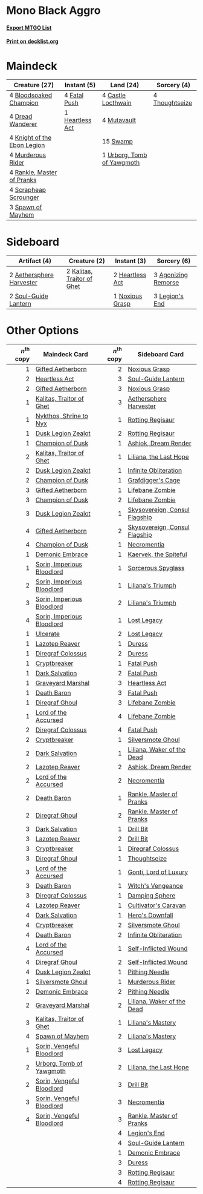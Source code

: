 # Mono Black Aggro

#### [Export MTGO List](../collection/Mono%20Black%20Aggro/Mono%20Black%20Aggro.txt)
#### [Print on decklist.org](http://decklist.org/?deckmain=4%09Bloodsoaked%20Champion%0A4%09Castle%20Locthwain%0A4%09Dread%20Wanderer%0A4%09Fatal%20Push%0A1%09Heartless%20Act%0A4%09Knight%20of%20the%20Ebon%20Legion%0A4%09Murderous%20Rider%0A4%09Mutavault%0A4%09Rankle,%20Master%20of%20Pranks%0A4%09Scrapheap%20Scrounger%0A3%09Spawn%20of%20Mayhem%0A15%09Swamp%0A4%09Thoughtseize%0A1%09Urborg,%20Tomb%20of%20Yawgmoth&deckside=2%09Aethersphere%20Harvester%0A3%09Agonizing%20Remorse%0A2%09Heartless%20Act%0A2%09Kalitas,%20Traitor%20of%20Ghet%0A3%09Legion's%20End%0A1%09Noxious%20Grasp%0A2%09Soul-Guide%20Lantern)
# Maindeck

|                                            Creature (27)                                             |                                       Instant (5)                                        |                                              Land (24)                                              |                                       Sorcery (4)                                       |
|------------------------------------------------------------------------------------------------------|------------------------------------------------------------------------------------------|-----------------------------------------------------------------------------------------------------|-----------------------------------------------------------------------------------------|
|4 [Bloodsoaked Champion](http://gatherer.wizards.com/Pages/Card/Details.aspx?multiverseid=386494)     |4 [Fatal Push](http://gatherer.wizards.com/Pages/Card/Details.aspx?multiverseid=423724)   |4 [Castle Locthwain](http://gatherer.wizards.com/Pages/Card/Details.aspx?multiverseid=473203)        |4 [Thoughtseize](http://gatherer.wizards.com/Pages/Card/Details.aspx?multiverseid=438676)|
|4 [Dread Wanderer](http://gatherer.wizards.com/Pages/Card/Details.aspx?multiverseid=426790)           |1 [Heartless Act](http://gatherer.wizards.com/Pages/Card/Details.aspx?multiverseid=479611)|4 [Mutavault](http://gatherer.wizards.com/Pages/Card/Details.aspx?multiverseid=370733)               |                                                                                         |
|4 [Knight of the Ebon Legion](http://gatherer.wizards.com/Pages/Card/Details.aspx?multiverseid=466859)|                                                                                          |15 [Swamp](http://gatherer.wizards.com/Pages/Card/Details.aspx?multiverseid=439858)                  |                                                                                         |
|4 [Murderous Rider](http://gatherer.wizards.com/Pages/Card/Details.aspx?multiverseid=473059)          |                                                                                          |1 [Urborg, Tomb of Yawgmoth](http://gatherer.wizards.com/Pages/Card/Details.aspx?multiverseid=383425)|                                                                                         |
|4 [Rankle, Master of Pranks](http://gatherer.wizards.com/Pages/Card/Details.aspx?multiverseid=473063) |                                                                                          |                                                                                                     |                                                                                         |
|4 [Scrapheap Scrounger](http://gatherer.wizards.com/Pages/Card/Details.aspx?multiverseid=417804)      |                                                                                          |                                                                                                     |                                                                                         |
|3 [Spawn of Mayhem](http://gatherer.wizards.com/Pages/Card/Details.aspx?multiverseid=457229)          |                                                                                          |                                                                                                     |                                                                                         |


# Sideboard

|                                           Artifact (4)                                            |                                            Creature (2)                                             |                                       Instant (3)                                        |                                         Sorcery (6)                                          |
|---------------------------------------------------------------------------------------------------|-----------------------------------------------------------------------------------------------------|------------------------------------------------------------------------------------------|----------------------------------------------------------------------------------------------|
|2 [Aethersphere Harvester](http://gatherer.wizards.com/Pages/Card/Details.aspx?multiverseid=423809)|2 [Kalitas, Traitor of Ghet](http://gatherer.wizards.com/Pages/Card/Details.aspx?multiverseid=407596)|2 [Heartless Act](http://gatherer.wizards.com/Pages/Card/Details.aspx?multiverseid=479611)|3 [Agonizing Remorse](http://gatherer.wizards.com/Pages/Card/Details.aspx?multiverseid=476334)|
|2 [Soul-Guide Lantern](http://gatherer.wizards.com/Pages/Card/Details.aspx?multiverseid=476488)    |                                                                                                     |1 [Noxious Grasp](http://gatherer.wizards.com/Pages/Card/Details.aspx?multiverseid=466864)|3 [Legion's End](http://gatherer.wizards.com/Pages/Card/Details.aspx?multiverseid=466860)     |


# Other Options

|*n*<sup>th</sup> copy|                                            Maindeck Card                                            |*n*<sup>th</sup> copy|                                             Sideboard Card                                             |
|--------------------:|-----------------------------------------------------------------------------------------------------|--------------------:|--------------------------------------------------------------------------------------------------------|
|                    1|[Gifted Aetherborn](http://gatherer.wizards.com/Pages/Card/Details.aspx?multiverseid=423728)         |                    2|[Noxious Grasp](http://gatherer.wizards.com/Pages/Card/Details.aspx?multiverseid=466864)                |
|                    2|[Heartless Act](http://gatherer.wizards.com/Pages/Card/Details.aspx?multiverseid=479611)             |                    3|[Soul-Guide Lantern](http://gatherer.wizards.com/Pages/Card/Details.aspx?multiverseid=476488)           |
|                    2|[Gifted Aetherborn](http://gatherer.wizards.com/Pages/Card/Details.aspx?multiverseid=423728)         |                    3|[Noxious Grasp](http://gatherer.wizards.com/Pages/Card/Details.aspx?multiverseid=466864)                |
|                    1|[Kalitas, Traitor of Ghet](http://gatherer.wizards.com/Pages/Card/Details.aspx?multiverseid=407596)  |                    3|[Aethersphere Harvester](http://gatherer.wizards.com/Pages/Card/Details.aspx?multiverseid=423809)       |
|                    1|[Nykthos, Shrine to Nyx](http://gatherer.wizards.com/Pages/Card/Details.aspx?multiverseid=373713)    |                    1|[Rotting Regisaur](http://gatherer.wizards.com/Pages/Card/Details.aspx?multiverseid=466865)             |
|                    1|[Dusk Legion Zealot](http://gatherer.wizards.com/Pages/Card/Details.aspx?multiverseid=442078)        |                    2|[Rotting Regisaur](http://gatherer.wizards.com/Pages/Card/Details.aspx?multiverseid=466865)             |
|                    1|[Champion of Dusk](http://gatherer.wizards.com/Pages/Card/Details.aspx?multiverseid=439721)          |                    1|[Ashiok, Dream Render](http://gatherer.wizards.com/Pages/Card/Details.aspx?multiverseid=461155)         |
|                    2|[Kalitas, Traitor of Ghet](http://gatherer.wizards.com/Pages/Card/Details.aspx?multiverseid=407596)  |                    1|[Liliana, the Last Hope](http://gatherer.wizards.com/Pages/Card/Details.aspx?multiverseid=414388)       |
|                    2|[Dusk Legion Zealot](http://gatherer.wizards.com/Pages/Card/Details.aspx?multiverseid=442078)        |                    1|[Infinite Obliteration](http://gatherer.wizards.com/Pages/Card/Details.aspx?multiverseid=398503)        |
|                    2|[Champion of Dusk](http://gatherer.wizards.com/Pages/Card/Details.aspx?multiverseid=439721)          |                    1|[Grafdigger's Cage](http://gatherer.wizards.com/Pages/Card/Details.aspx?multiverseid=278452)            |
|                    3|[Gifted Aetherborn](http://gatherer.wizards.com/Pages/Card/Details.aspx?multiverseid=423728)         |                    1|[Lifebane Zombie](http://gatherer.wizards.com/Pages/Card/Details.aspx?multiverseid=370723)              |
|                    3|[Champion of Dusk](http://gatherer.wizards.com/Pages/Card/Details.aspx?multiverseid=439721)          |                    2|[Lifebane Zombie](http://gatherer.wizards.com/Pages/Card/Details.aspx?multiverseid=370723)              |
|                    3|[Dusk Legion Zealot](http://gatherer.wizards.com/Pages/Card/Details.aspx?multiverseid=442078)        |                    1|[Skysovereign, Consul Flagship](http://gatherer.wizards.com/Pages/Card/Details.aspx?multiverseid=417807)|
|                    4|[Gifted Aetherborn](http://gatherer.wizards.com/Pages/Card/Details.aspx?multiverseid=423728)         |                    2|[Skysovereign, Consul Flagship](http://gatherer.wizards.com/Pages/Card/Details.aspx?multiverseid=417807)|
|                    4|[Champion of Dusk](http://gatherer.wizards.com/Pages/Card/Details.aspx?multiverseid=439721)          |                    1|[Necromentia](http://gatherer.wizards.com/Pages/Card/Details.aspx?multiverseid=485439)                  |
|                    1|[Demonic Embrace](http://gatherer.wizards.com/Pages/Card/Details.aspx?multiverseid=488255)           |                    1|[Kaervek, the Spiteful](http://gatherer.wizards.com/Pages/Card/Details.aspx?multiverseid=485429)        |
|                    1|[Sorin, Imperious Bloodlord](http://gatherer.wizards.com/Pages/Card/Details.aspx?multiverseid=466869)|                    1|[Sorcerous Spyglass](http://gatherer.wizards.com/Pages/Card/Details.aspx?multiverseid=435407)           |
|                    2|[Sorin, Imperious Bloodlord](http://gatherer.wizards.com/Pages/Card/Details.aspx?multiverseid=466869)|                    1|[Liliana's Triumph](http://gatherer.wizards.com/Pages/Card/Details.aspx?multiverseid=461025)            |
|                    3|[Sorin, Imperious Bloodlord](http://gatherer.wizards.com/Pages/Card/Details.aspx?multiverseid=466869)|                    2|[Liliana's Triumph](http://gatherer.wizards.com/Pages/Card/Details.aspx?multiverseid=461025)            |
|                    4|[Sorin, Imperious Bloodlord](http://gatherer.wizards.com/Pages/Card/Details.aspx?multiverseid=466869)|                    1|[Lost Legacy](http://gatherer.wizards.com/Pages/Card/Details.aspx?multiverseid=417661)                  |
|                    1|[Ulcerate](http://gatherer.wizards.com/Pages/Card/Details.aspx?multiverseid=438678)                  |                    2|[Lost Legacy](http://gatherer.wizards.com/Pages/Card/Details.aspx?multiverseid=417661)                  |
|                    1|[Lazotep Reaver](http://gatherer.wizards.com/Pages/Card/Details.aspx?multiverseid=461023)            |                    1|[Duress](http://gatherer.wizards.com/Pages/Card/Details.aspx?multiverseid=14557)                        |
|                    1|[Diregraf Colossus](http://gatherer.wizards.com/Pages/Card/Details.aspx?multiverseid=409854)         |                    2|[Duress](http://gatherer.wizards.com/Pages/Card/Details.aspx?multiverseid=14557)                        |
|                    1|[Cryptbreaker](http://gatherer.wizards.com/Pages/Card/Details.aspx?multiverseid=414381)              |                    1|[Fatal Push](http://gatherer.wizards.com/Pages/Card/Details.aspx?multiverseid=423724)                   |
|                    1|[Dark Salvation](http://gatherer.wizards.com/Pages/Card/Details.aspx?multiverseid=414382)            |                    2|[Fatal Push](http://gatherer.wizards.com/Pages/Card/Details.aspx?multiverseid=423724)                   |
|                    1|[Graveyard Marshal](http://gatherer.wizards.com/Pages/Card/Details.aspx?multiverseid=447235)         |                    3|[Heartless Act](http://gatherer.wizards.com/Pages/Card/Details.aspx?multiverseid=479611)                |
|                    1|[Death Baron](http://gatherer.wizards.com/Pages/Card/Details.aspx?multiverseid=176430)               |                    3|[Fatal Push](http://gatherer.wizards.com/Pages/Card/Details.aspx?multiverseid=423724)                   |
|                    1|[Diregraf Ghoul](http://gatherer.wizards.com/Pages/Card/Details.aspx?multiverseid=409630)            |                    3|[Lifebane Zombie](http://gatherer.wizards.com/Pages/Card/Details.aspx?multiverseid=370723)              |
|                    1|[Lord of the Accursed](http://gatherer.wizards.com/Pages/Card/Details.aspx?multiverseid=426801)      |                    4|[Lifebane Zombie](http://gatherer.wizards.com/Pages/Card/Details.aspx?multiverseid=370723)              |
|                    2|[Diregraf Colossus](http://gatherer.wizards.com/Pages/Card/Details.aspx?multiverseid=409854)         |                    4|[Fatal Push](http://gatherer.wizards.com/Pages/Card/Details.aspx?multiverseid=423724)                   |
|                    2|[Cryptbreaker](http://gatherer.wizards.com/Pages/Card/Details.aspx?multiverseid=414381)              |                    1|[Silversmote Ghoul](http://gatherer.wizards.com/Pages/Card/Details.aspx?multiverseid=485445)            |
|                    2|[Dark Salvation](http://gatherer.wizards.com/Pages/Card/Details.aspx?multiverseid=414382)            |                    1|[Liliana, Waker of the Dead](http://gatherer.wizards.com/Pages/Card/Details.aspx?multiverseid=485431)   |
|                    2|[Lazotep Reaver](http://gatherer.wizards.com/Pages/Card/Details.aspx?multiverseid=461023)            |                    2|[Ashiok, Dream Render](http://gatherer.wizards.com/Pages/Card/Details.aspx?multiverseid=461155)         |
|                    2|[Lord of the Accursed](http://gatherer.wizards.com/Pages/Card/Details.aspx?multiverseid=426801)      |                    2|[Necromentia](http://gatherer.wizards.com/Pages/Card/Details.aspx?multiverseid=485439)                  |
|                    2|[Death Baron](http://gatherer.wizards.com/Pages/Card/Details.aspx?multiverseid=176430)               |                    1|[Rankle, Master of Pranks](http://gatherer.wizards.com/Pages/Card/Details.aspx?multiverseid=473063)     |
|                    2|[Diregraf Ghoul](http://gatherer.wizards.com/Pages/Card/Details.aspx?multiverseid=409630)            |                    2|[Rankle, Master of Pranks](http://gatherer.wizards.com/Pages/Card/Details.aspx?multiverseid=473063)     |
|                    3|[Dark Salvation](http://gatherer.wizards.com/Pages/Card/Details.aspx?multiverseid=414382)            |                    1|[Drill Bit](http://gatherer.wizards.com/Pages/Card/Details.aspx?multiverseid=457217)                    |
|                    3|[Lazotep Reaver](http://gatherer.wizards.com/Pages/Card/Details.aspx?multiverseid=461023)            |                    2|[Drill Bit](http://gatherer.wizards.com/Pages/Card/Details.aspx?multiverseid=457217)                    |
|                    3|[Cryptbreaker](http://gatherer.wizards.com/Pages/Card/Details.aspx?multiverseid=414381)              |                    1|[Diregraf Colossus](http://gatherer.wizards.com/Pages/Card/Details.aspx?multiverseid=409854)            |
|                    3|[Diregraf Ghoul](http://gatherer.wizards.com/Pages/Card/Details.aspx?multiverseid=409630)            |                    1|[Thoughtseize](http://gatherer.wizards.com/Pages/Card/Details.aspx?multiverseid=438676)                 |
|                    3|[Lord of the Accursed](http://gatherer.wizards.com/Pages/Card/Details.aspx?multiverseid=426801)      |                    1|[Gonti, Lord of Luxury](http://gatherer.wizards.com/Pages/Card/Details.aspx?multiverseid=417657)        |
|                    3|[Death Baron](http://gatherer.wizards.com/Pages/Card/Details.aspx?multiverseid=176430)               |                    1|[Witch's Vengeance](http://gatherer.wizards.com/Pages/Card/Details.aspx?multiverseid=473073)            |
|                    3|[Diregraf Colossus](http://gatherer.wizards.com/Pages/Card/Details.aspx?multiverseid=409854)         |                    1|[Damping Sphere](http://gatherer.wizards.com/Pages/Card/Details.aspx?multiverseid=443101)               |
|                    4|[Lazotep Reaver](http://gatherer.wizards.com/Pages/Card/Details.aspx?multiverseid=461023)            |                    1|[Cultivator's Caravan](http://gatherer.wizards.com/Pages/Card/Details.aspx?multiverseid=417776)         |
|                    4|[Dark Salvation](http://gatherer.wizards.com/Pages/Card/Details.aspx?multiverseid=414382)            |                    1|[Hero's Downfall](http://gatherer.wizards.com/Pages/Card/Details.aspx?multiverseid=373575)              |
|                    4|[Cryptbreaker](http://gatherer.wizards.com/Pages/Card/Details.aspx?multiverseid=414381)              |                    2|[Silversmote Ghoul](http://gatherer.wizards.com/Pages/Card/Details.aspx?multiverseid=485445)            |
|                    4|[Death Baron](http://gatherer.wizards.com/Pages/Card/Details.aspx?multiverseid=176430)               |                    2|[Infinite Obliteration](http://gatherer.wizards.com/Pages/Card/Details.aspx?multiverseid=398503)        |
|                    4|[Lord of the Accursed](http://gatherer.wizards.com/Pages/Card/Details.aspx?multiverseid=426801)      |                    1|[Self-Inflicted Wound](http://gatherer.wizards.com/Pages/Card/Details.aspx?multiverseid=394686)         |
|                    4|[Diregraf Ghoul](http://gatherer.wizards.com/Pages/Card/Details.aspx?multiverseid=409630)            |                    2|[Self-Inflicted Wound](http://gatherer.wizards.com/Pages/Card/Details.aspx?multiverseid=394686)         |
|                    4|[Dusk Legion Zealot](http://gatherer.wizards.com/Pages/Card/Details.aspx?multiverseid=442078)        |                    1|[Pithing Needle](http://gatherer.wizards.com/Pages/Card/Details.aspx?multiverseid=129526)               |
|                    1|[Silversmote Ghoul](http://gatherer.wizards.com/Pages/Card/Details.aspx?multiverseid=485445)         |                    1|[Murderous Rider](http://gatherer.wizards.com/Pages/Card/Details.aspx?multiverseid=473059)              |
|                    2|[Demonic Embrace](http://gatherer.wizards.com/Pages/Card/Details.aspx?multiverseid=488255)           |                    2|[Pithing Needle](http://gatherer.wizards.com/Pages/Card/Details.aspx?multiverseid=129526)               |
|                    2|[Graveyard Marshal](http://gatherer.wizards.com/Pages/Card/Details.aspx?multiverseid=447235)         |                    2|[Liliana, Waker of the Dead](http://gatherer.wizards.com/Pages/Card/Details.aspx?multiverseid=485431)   |
|                    3|[Kalitas, Traitor of Ghet](http://gatherer.wizards.com/Pages/Card/Details.aspx?multiverseid=407596)  |                    1|[Liliana's Mastery](http://gatherer.wizards.com/Pages/Card/Details.aspx?multiverseid=426800)            |
|                    4|[Spawn of Mayhem](http://gatherer.wizards.com/Pages/Card/Details.aspx?multiverseid=457229)           |                    2|[Liliana's Mastery](http://gatherer.wizards.com/Pages/Card/Details.aspx?multiverseid=426800)            |
|                    1|[Sorin, Vengeful Bloodlord](http://gatherer.wizards.com/Pages/Card/Details.aspx?multiverseid=461144) |                    3|[Lost Legacy](http://gatherer.wizards.com/Pages/Card/Details.aspx?multiverseid=417661)                  |
|                    2|[Urborg, Tomb of Yawgmoth](http://gatherer.wizards.com/Pages/Card/Details.aspx?multiverseid=383425)  |                    2|[Liliana, the Last Hope](http://gatherer.wizards.com/Pages/Card/Details.aspx?multiverseid=414388)       |
|                    2|[Sorin, Vengeful Bloodlord](http://gatherer.wizards.com/Pages/Card/Details.aspx?multiverseid=461144) |                    3|[Drill Bit](http://gatherer.wizards.com/Pages/Card/Details.aspx?multiverseid=457217)                    |
|                    3|[Sorin, Vengeful Bloodlord](http://gatherer.wizards.com/Pages/Card/Details.aspx?multiverseid=461144) |                    3|[Necromentia](http://gatherer.wizards.com/Pages/Card/Details.aspx?multiverseid=485439)                  |
|                    4|[Sorin, Vengeful Bloodlord](http://gatherer.wizards.com/Pages/Card/Details.aspx?multiverseid=461144) |                    3|[Rankle, Master of Pranks](http://gatherer.wizards.com/Pages/Card/Details.aspx?multiverseid=473063)     |
|                     |                                                                                                     |                    4|[Legion's End](http://gatherer.wizards.com/Pages/Card/Details.aspx?multiverseid=466860)                 |
|                     |                                                                                                     |                    4|[Soul-Guide Lantern](http://gatherer.wizards.com/Pages/Card/Details.aspx?multiverseid=476488)           |
|                     |                                                                                                     |                    1|[Demonic Embrace](http://gatherer.wizards.com/Pages/Card/Details.aspx?multiverseid=488255)              |
|                     |                                                                                                     |                    3|[Duress](http://gatherer.wizards.com/Pages/Card/Details.aspx?multiverseid=14557)                        |
|                     |                                                                                                     |                    3|[Rotting Regisaur](http://gatherer.wizards.com/Pages/Card/Details.aspx?multiverseid=466865)             |
|                     |                                                                                                     |                    4|[Rotting Regisaur](http://gatherer.wizards.com/Pages/Card/Details.aspx?multiverseid=466865)             |

